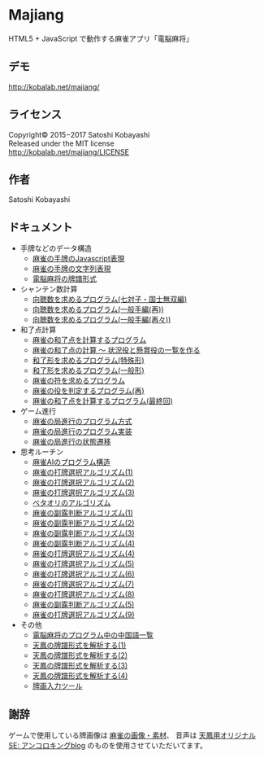 # Majiang
HTML5 + JavaScript で動作する麻雀アプリ「電脳麻将」

## デモ
http://kobalab.net/majiang/

## ライセンス
Copyright&copy; 2015−2017 Satoshi Kobayashi<br>
Released under the MIT license<br>
http://kobalab.net/majiang/LICENSE

## 作者
Satoshi Kobayashi

## ドキュメント
- 手牌などのデータ構造
  - [麻雀の手牌のJavascript表現](http://d.hatena.ne.jp/xlc/20151211/1449838875)
  - [麻雀の手牌の文字列表現](http://d.hatena.ne.jp/xlc/20151218/1450441130)
  - [電脳麻将の牌譜形式](http://d.hatena.ne.jp/xlc/20151228/1451228689)
- シャンテン数計算
  - [向聴数を求めるプログラム(七対子・国士無双編)](http://d.hatena.ne.jp/xlc/20151215/1450112281)
  - [向聴数を求めるプログラム(一般手編(再))](http://d.hatena.ne.jp/xlc/20151216/1450191666)
  - [向聴数を求めるプログラム(一般手編(再々))](http://d.hatena.ne.jp/xlc/20151217/1450357254)
- 和了点計算
  - [麻雀の和了点を計算するプログラム](http://d.hatena.ne.jp/xlc/20151221/1450624780)
  - [麻雀の和了点の計算 ～ 状況役と懸賞役の一覧を作る](http://d.hatena.ne.jp/xlc/20151222/1450710990)
  - [和了形を求めるプログラム(特殊形)](http://d.hatena.ne.jp/xlc/20151223/1450796906)
  - [和了形を求めるプログラム(一般形)](http://d.hatena.ne.jp/xlc/20151224/1450883400)
  - [麻雀の符を求めるプログラム](http://d.hatena.ne.jp/xlc/20151225/1450970516)
  - [麻雀の役を判定するプログラム(再)](http://d.hatena.ne.jp/xlc/20151226/1451057134)
  - [麻雀の和了点を計算するプログラム(最終回)](http://d.hatena.ne.jp/xlc/20151227/1451142872)
- ゲーム進行
  - [麻雀の局進行のプログラム方式](http://d.hatena.ne.jp/xlc/20151229/1451315733)
  - [麻雀の局進行のプログラム実装](http://d.hatena.ne.jp/xlc/20151230/1451403553)
  - [麻雀の局進行の状態遷移](http://d.hatena.ne.jp/xlc/20151231/1451487890)
- 思考ルーチン
  - [麻雀AIのプログラム構造](http://d.hatena.ne.jp/xlc/20160102/1451703115)
  - [麻雀の打牌選択アルゴリズム(1)](http://d.hatena.ne.jp/xlc/20160103/1451781343)
  - [麻雀の打牌選択アルゴリズム(2)](http://d.hatena.ne.jp/xlc/20160104/1451907283)
  - [麻雀の打牌選択アルゴリズム(3)](http://d.hatena.ne.jp/xlc/20160105/1451998413)
  - [ベタオリのアルゴリズム](http://d.hatena.ne.jp/xlc/20161204/1480808089)
  - [麻雀の副露判断アルゴリズム(1)](http://d.hatena.ne.jp/xlc/20161212/1481471543)
  - [麻雀の副露判断アルゴリズム(2)](http://d.hatena.ne.jp/xlc/20161213/1481557260)
  - [麻雀の副露判断アルゴリズム(3)](http://d.hatena.ne.jp/xlc/20161214/1481644278)
  - [麻雀の副露判断アルゴリズム(4)](http://d.hatena.ne.jp/xlc/20161215/1481809226)
  - [麻雀の打牌選択アルゴリズム(4)](http://d.hatena.ne.jp/xlc/20170731/1501502063)
  - [麻雀の打牌選択アルゴリズム(5)](http://d.hatena.ne.jp/xlc/20170802/1501673312)
  - [麻雀の打牌選択アルゴリズム(6)](http://d.hatena.ne.jp/xlc/20170806/1502026197)
  - [麻雀の打牌選択アルゴリズム(7)](http://d.hatena.ne.jp/xlc/20170813/1502605785)
  - [麻雀の打牌選択アルゴリズム(8)](http://d.hatena.ne.jp/xlc/20170819/1503150574)
  - [麻雀の副露判断アルゴリズム(5)](http://d.hatena.ne.jp/xlc/20170822/1503401216)
  - [麻雀の打牌選択アルゴリズム(9)](http://d.hatena.ne.jp/xlc/20170826/1503705167)
- その他
  - [電脳麻将のプログラム中の中国語一覧](http://d.hatena.ne.jp/xlc/20170722/1500688645)
  - [天鳳の牌譜形式を解析する(1)](http://d.hatena.ne.jp/xlc/20170225/1488036549)
  - [天鳳の牌譜形式を解析する(2)](http://d.hatena.ne.jp/xlc/20170228/1488294993)
  - [天鳳の牌譜形式を解析する(3)](http://d.hatena.ne.jp/xlc/20170312/1489315432)
  - [天鳳の牌譜形式を解析する(4)](http://d.hatena.ne.jp/xlc/20170720/1500479235)
  - [牌画入力ツール](http://d.hatena.ne.jp/xlc/20161218/1482078427)

## 謝辞
ゲームで使用している牌画像は [麻雀の画像・素材](http://www.civillink.net/fsozai/majan.html)、
音声は [天鳳用オリジナルSE: アンコロキングblog](http://ancoro.way-nifty.com/blog/se.html)
のものを使用させていただいてます。
